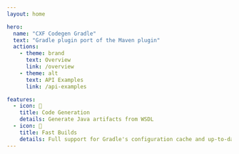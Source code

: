 ```yaml
---
layout: home

hero:
  name: "CXF Codegen Gradle"
  text: "Gradle plugin port of the Maven plugin"
  actions:
    - theme: brand
      text: Overview
      link: /overview
    - theme: alt
      text: API Examples
      link: /api-examples

features:
  - icon: 📝
    title: Code Generation
    details: Generate Java artifacts from WSDL
  - icon: 🚀️
    title: Fast Builds
    details: Full support for Gradle's configuration cache and up-to-date checks
---
```


